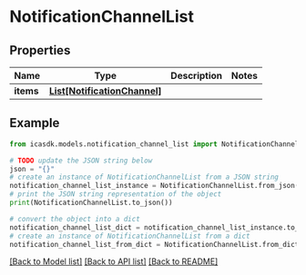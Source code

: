 # NotificationChannelList


## Properties

Name | Type | Description | Notes
------------ | ------------- | ------------- | -------------
**items** | [**List[NotificationChannel]**](NotificationChannel.md) |  | 

## Example

```python
from icasdk.models.notification_channel_list import NotificationChannelList

# TODO update the JSON string below
json = "{}"
# create an instance of NotificationChannelList from a JSON string
notification_channel_list_instance = NotificationChannelList.from_json(json)
# print the JSON string representation of the object
print(NotificationChannelList.to_json())

# convert the object into a dict
notification_channel_list_dict = notification_channel_list_instance.to_dict()
# create an instance of NotificationChannelList from a dict
notification_channel_list_from_dict = NotificationChannelList.from_dict(notification_channel_list_dict)
```
[[Back to Model list]](../README.md#documentation-for-models) [[Back to API list]](../README.md#documentation-for-api-endpoints) [[Back to README]](../README.md)


